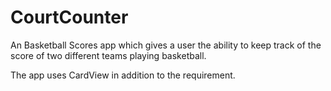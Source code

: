 # CourtCounter
An Basketball Scores app which gives a user the ability to keep track of the score of two different teams playing basketball. 

The app uses CardView in addition to the requirement.
